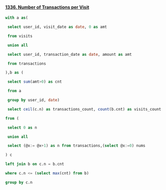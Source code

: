 #### [1336. Number of Transactions per Visit](https://leetcode-cn.com/problems/number-of-transactions-per-visit/)

```sql
with a as(

 select user_id, visit_date as date, 0 as amt

 from visits

 union all

 select user_id, transaction_date as date, amount as amt

 from transactions

),b as (

 select sum(amt>0) as cnt

 from a

 group by user_id, date)

 select ceil(c.n) as transactions_count, count(b.cnt) as visits_count

from (

 select 0 as n

 union all

 select (@x:= @x+1) as n from transactions,(select @x:=0) nums

) c

left join b on c.n = b.cnt

where c.n <= (select max(cnt) from b)

group by c.n
```